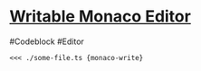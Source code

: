 # [Writable Monaco Editor](https://sli.dev/features/monaco-write.html)

#Codeblock #Editor

```md
<<< ./some-file.ts {monaco-write}
```